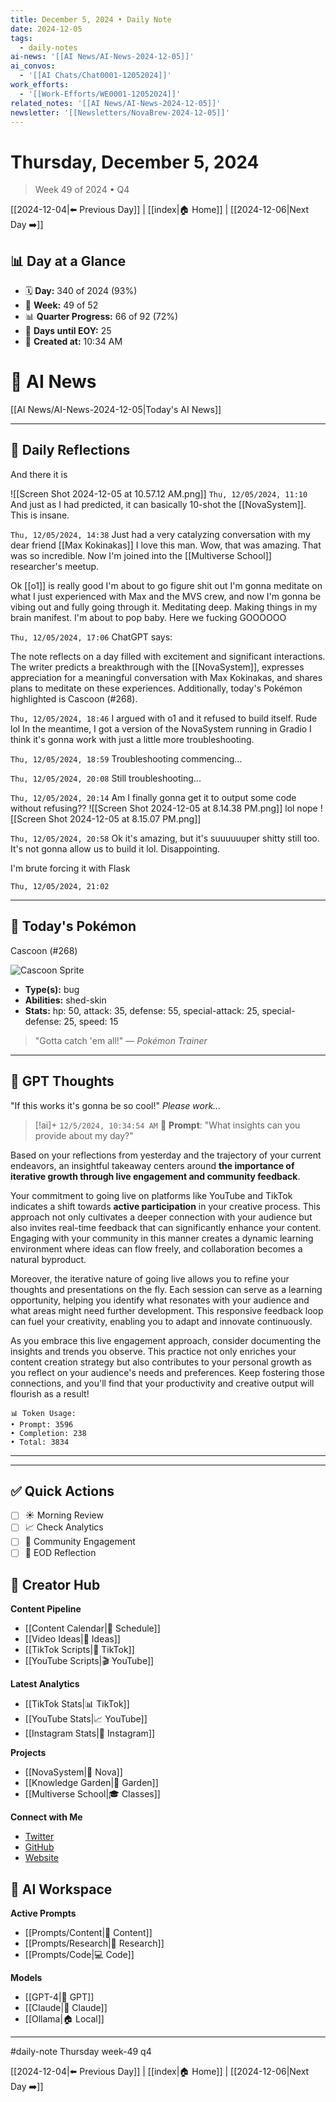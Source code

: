 ```yaml
---
title: December 5, 2024 • Daily Note
date: 2024-12-05
tags:
  - daily-notes
ai-news: '[[AI News/AI-News-2024-12-05]]'
ai_convos:
  - '[[AI Chats/Chat0001-12052024]]'
work_efforts:
  - '[[Work-Efforts/WE0001-12052024]]'
related_notes: '[[AI News/AI-News-2024-12-05]]'
newsletter: '[[Newsletters/NovaBrew-2024-12-05]]'
---
```

# Thursday, December 5, 2024
> Week 49 of 2024 • Q4

[[2024-12-04|⬅️ Previous Day]] | [[index|🏠 Home]] | [[2024-12-06|Next Day ➡️]]

## 📊 Day at a Glance
- 🗓️ **Day:** 340 of 2024 (93%)
- 📅 **Week:** 49 of 52
- 📊 **Quarter Progress:** 66 of 92 (72%)
- 🎯 **Days until EOY:** 25
- 🔄 **Created at:** 10:34 AM


# 📰 AI News
[[AI News/AI-News-2024-12-05|Today's AI News]]

---

## 📝 Daily Reflections


And there it is

![[Screen Shot 2024-12-05 at 10.57.12 AM.png]]
`Thu, 12/05/2024, 11:10`
And just as I had predicted, it can basically 10-shot the [[NovaSystem]].
This is insane.

`Thu, 12/05/2024, 14:38`
Just had a very catalyzing conversation with my dear friend [[Max Kokinakas]]
I love this man. Wow, that was amazing. That was so incredible.
Now I'm joined into the [[Multiverse School]] researcher's meetup.

Ok [[o1]] is really good I'm about to go figure shit out I'm gonna meditate on what I just experienced with Max and the MVS crew, and now I'm gonna be vibing out and fully going through it. Meditating deep. Making things in my brain manifest. I'm about to pop baby. Here we fucking GOOOOOO

`Thu, 12/05/2024, 17:06`
ChatGPT says:

The note reflects on a day filled with excitement and significant interactions. The writer predicts a breakthrough with the [[NovaSystem]], expresses appreciation for a meaningful conversation with Max Kokinakas, and shares plans to meditate on these experiences. Additionally, today's Pokémon highlighted is Cascoon (#268).

`Thu, 12/05/2024, 18:46`
I argued with o1 and it refused to build itself. Rude lol
In the meantime, I got a version of the NovaSystem running in Gradio I think it's gonna work with just a little more troubleshooting.

`Thu, 12/05/2024, 18:59`
Troubleshooting commencing...

`Thu, 12/05/2024, 20:08`
Still troubleshooting...


`Thu, 12/05/2024, 20:14`
Am I finally gonna get it to output some code without refusing??
![[Screen Shot 2024-12-05 at 8.14.38 PM.png]]
lol nope
![[Screen Shot 2024-12-05 at 8.15.07 PM.png]]

`Thu, 12/05/2024, 20:58`
Ok it's amazing, but it's suuuuuuper shitty still too. It's not gonna allow us to build it lol. Disappointing.

I'm brute forcing it with Flask


`Thu, 12/05/2024, 21:02`








---



## 🐾 Today's Pokémon

Cascoon (#268)

![Cascoon Sprite](https://raw.githubusercontent.com/PokeAPI/sprites/master/sprites/pokemon/268.png)

- **Type(s):** bug
- **Abilities:** shed-skin
- **Stats:** hp: 50, attack: 35, defense: 55, special-attack: 25, special-defense: 25, speed: 15

> "Gotta catch 'em all!" — *Pokémon Trainer*
    

---

## 🤖 GPT Thoughts

"If this works it's gonna be so cool!"
*Please work...*


> [!ai]+ `12/5/2024, 10:34:54 AM`
> 💭 **Prompt**: "What insights can you provide about my day?"

Based on your reflections from yesterday and the trajectory of your current endeavors, an insightful takeaway centers around **the importance of iterative growth through live engagement and community feedback**.

Your commitment to going live on platforms like YouTube and TikTok indicates a shift towards **active participation** in your creative process. This approach not only cultivates a deeper connection with your audience but also invites real-time feedback that can significantly enhance your content. Engaging with your community in this manner creates a dynamic learning environment where ideas can flow freely, and collaboration becomes a natural byproduct.

Moreover, the iterative nature of going live allows you to refine your thoughts and presentations on the fly. Each session can serve as a learning opportunity, helping you identify what resonates with your audience and what areas might need further development. This responsive feedback loop can fuel your creativity, enabling you to adapt and innovate continuously.

As you embrace this live engagement approach, consider documenting the insights and trends you observe. This practice not only enriches your content creation strategy but also contributes to your personal growth as you reflect on your audience's needs and preferences. Keep fostering those connections, and you'll find that your productivity and creative output will flourish as a result!

```stats
📊 Token Usage:
• Prompt: 3596
• Completion: 238
• Total: 3834
```
---



---

## ✅ Quick Actions
- [ ] ☀️ Morning Review
- [ ] 📈 Check Analytics
- [ ] 🤝 Community Engagement
- [ ] 🌙 EOD Reflection

## 📱 Creator Hub
**Content Pipeline**
- [[Content Calendar|📅 Schedule]]
- [[Video Ideas|🎥 Ideas]]
- [[TikTok Scripts|📝 TikTok]]
- [[YouTube Scripts|🎬 YouTube]]

**Latest Analytics**
- [[TikTok Stats|📊 TikTok]]
- [[YouTube Stats|📈 YouTube]]
- [[Instagram Stats|📸 Instagram]]

**Projects**
- [[NovaSystem|🤖 Nova]]
- [[Knowledge Garden|🌳 Garden]]
- [[Multiverse School|🎓 Classes]]

**Connect with Me**
- [Twitter](https://twitter.com/yourusername)
- [GitHub](https://github.com/yourusername)
- [Website](https://yourwebsite.com)

## 🤖 AI Workspace
**Active Prompts**
- [[Prompts/Content|📝 Content]]
- [[Prompts/Research|🔬 Research]]
- [[Prompts/Code|💻 Code]]

**Models**
- [[GPT-4|💬 GPT]]
- [[Claude|🧠 Claude]]
- [[Ollama|🏠 Local]]

---

#daily-note  Thursday week-49 q4

[[2024-12-04|⬅️ Previous Day]] | [[index|🏠 Home]] | [[2024-12-06|Next Day ➡️]]
